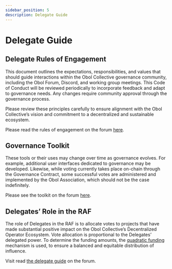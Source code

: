 ```yaml
---
sidebar_position: 5
description: Delegate Guide
---
```


# Delegate Guide

## Delegate Rules of Engagement

This document outlines the expectations, responsibilities, and values that should guide interactions within the Obol Collective governance community, including the Obol Forum, Discord, and working group meetings. This Code of Conduct will be reviewed periodically to incorporate feedback and adapt to governance needs. Any changes require community approval through the governance process.

Please review these principles carefully to ensure alignment with the Obol Collective’s vision and commitment to a decentralized and sustainable ecosystem.

Please read the rules of engagement on the forum [here](https://community.obol.org/t/delegates-rules-of-engagement/206).

## **Governance Toolkit**

These tools or their uses may change over time as governance evolves. For example, additional user interfaces dedicated to governance may be developed. Likewise, while voting currently takes place on-chain through the Governance Contract, some successful votes are administered and implemented by the Obol Association, which should not be the case indefinitely.

Please see the toolkit on the forum [here](https://community.obol.org/t/governance-toolkit/207).

## Delegates’ Role in the RAF
The role of Delegates in the RAF is to allocate votes to projects that have made substantial positive impact on the Obol Collective’s Decentralized Operator Ecosystem. Vote allocation is proportional to the Delegates’ delegated power. To determine the funding amounts, the [quadratic funding](https://qf.gitcoin.co/) mechanism is used, to ensure a balanced and equitable distribution of influence.

Visit read [the delegate guide](https://community.obol.org/t/delegate-guidelines-raf1/229) on the forum.